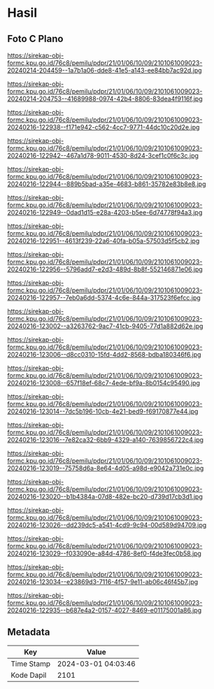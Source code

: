 # Hasil

## Foto C Plano

https://sirekap-obj-formc.kpu.go.id/76c8/pemilu/pdpr/21/01/06/10/09/2101061009023-20240214-204459--1a7b1a06-dde8-41e5-a143-ee84bb7ac92d.jpg

https://sirekap-obj-formc.kpu.go.id/76c8/pemilu/pdpr/21/01/06/10/09/2101061009023-20240214-204753--41689988-0974-42b4-8806-83dea4f9116f.jpg

https://sirekap-obj-formc.kpu.go.id/76c8/pemilu/pdpr/21/01/06/10/09/2101061009023-20240216-122938--f171e942-c562-4cc7-9771-44dc10c20d2e.jpg

https://sirekap-obj-formc.kpu.go.id/76c8/pemilu/pdpr/21/01/06/10/09/2101061009023-20240216-122942--467a1d78-9011-4530-8d24-3cef1c0f6c3c.jpg

https://sirekap-obj-formc.kpu.go.id/76c8/pemilu/pdpr/21/01/06/10/09/2101061009023-20240216-122944--889b5bad-a35e-4683-b861-35782e83b8e8.jpg

https://sirekap-obj-formc.kpu.go.id/76c8/pemilu/pdpr/21/01/06/10/09/2101061009023-20240216-122949--0dad1d15-e28a-4203-b5ee-6d74778f94a3.jpg

https://sirekap-obj-formc.kpu.go.id/76c8/pemilu/pdpr/21/01/06/10/09/2101061009023-20240216-122951--4613f239-22a6-40fa-b05a-57503d5f5cb2.jpg

https://sirekap-obj-formc.kpu.go.id/76c8/pemilu/pdpr/21/01/06/10/09/2101061009023-20240216-122956--5796add7-e2d3-489d-8b8f-552146871e06.jpg

https://sirekap-obj-formc.kpu.go.id/76c8/pemilu/pdpr/21/01/06/10/09/2101061009023-20240216-122957--7eb0a6dd-5374-4c6e-844a-317523f6efcc.jpg

https://sirekap-obj-formc.kpu.go.id/76c8/pemilu/pdpr/21/01/06/10/09/2101061009023-20240216-123002--a3263762-9ac7-41cb-9405-77d1a882d62e.jpg

https://sirekap-obj-formc.kpu.go.id/76c8/pemilu/pdpr/21/01/06/10/09/2101061009023-20240216-123006--d8cc0310-15fd-4dd2-8568-bdba180346f6.jpg

https://sirekap-obj-formc.kpu.go.id/76c8/pemilu/pdpr/21/01/06/10/09/2101061009023-20240216-123008--657f18ef-68c7-4ede-bf9a-8b0154c95490.jpg

https://sirekap-obj-formc.kpu.go.id/76c8/pemilu/pdpr/21/01/06/10/09/2101061009023-20240216-123014--7dc5b196-10cb-4e21-bed9-f69170877e44.jpg

https://sirekap-obj-formc.kpu.go.id/76c8/pemilu/pdpr/21/01/06/10/09/2101061009023-20240216-123016--7e82ca32-6bb9-4329-a140-7639856722c4.jpg

https://sirekap-obj-formc.kpu.go.id/76c8/pemilu/pdpr/21/01/06/10/09/2101061009023-20240216-123019--75758d6a-8e64-4d05-a98d-e9042a731e0c.jpg

https://sirekap-obj-formc.kpu.go.id/76c8/pemilu/pdpr/21/01/06/10/09/2101061009023-20240216-123020--b1b4384a-07d8-482e-bc20-d739d17cb3d1.jpg

https://sirekap-obj-formc.kpu.go.id/76c8/pemilu/pdpr/21/01/06/10/09/2101061009023-20240216-123026--dd239dc5-a541-4cd9-9c94-00d589d94709.jpg

https://sirekap-obj-formc.kpu.go.id/76c8/pemilu/pdpr/21/01/06/10/09/2101061009023-20240216-123029--f033090e-a84d-4786-8ef0-f4de3fec0b58.jpg

https://sirekap-obj-formc.kpu.go.id/76c8/pemilu/pdpr/21/01/06/10/09/2101061009023-20240216-123034--e23869d3-7116-4f57-9e11-ab06c46f45b7.jpg

https://sirekap-obj-formc.kpu.go.id/76c8/pemilu/pdpr/21/01/06/10/09/2101061009023-20240216-122935--b687e4a2-0157-4027-8469-e01175001a86.jpg


## Metadata

| Key        | Value               |
| ---------- | ------------------- |
| Time Stamp | 2024-03-01 04:03:46 |
| Kode Dapil | 2101                |



